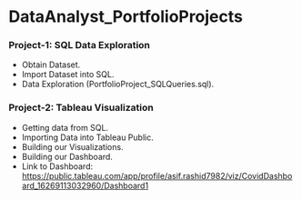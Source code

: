 # DataAnalyst_PortfolioProjects

### Project-1: SQL Data Exploration
- Obtain Dataset.
- Import Dataset into SQL.
- Data Exploration (PortfolioProject_SQLQueries.sql).

### Project-2: Tableau Visualization
- Getting data from SQL.
- Importing Data into Tableau Public.
- Building our Visualizations.
- Building our Dashboard.
- Link to Dashboard: https://public.tableau.com/app/profile/asif.rashid7982/viz/CovidDashboard_16269113032960/Dashboard1
